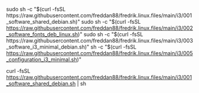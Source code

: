 sudo sh -c "$(curl -fsSL https://raw.githubusercontent.com/freddan88/fredrik.linux.files/main/i3/001_software_shared_debian.sh)"
sudo sh -c "$(curl -fsSL https://raw.githubusercontent.com/freddan88/fredrik.linux.files/main/i3/002_software_fonts_deb_linux.sh)"
sudo sh -c "$(curl -fsSL https://raw.githubusercontent.com/freddan88/fredrik.linux.files/main/i3/003_software_i3_minimal_debian.sh)"
sh -c "$(curl -fsSL https://raw.githubusercontent.com/freddan88/fredrik.linux.files/main/i3/005_configuration_i3_minimal.sh)"

curl -fsSL https://raw.githubusercontent.com/freddan88/fredrik.linux.files/main/i3/001_software_shared_debian.sh | sh
